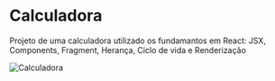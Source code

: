 # Calculadora 

Projeto de uma calculadora utilizado os fundamantos em React: 
JSX, Components, Fragment, Herança, Ciclo de vida e Renderização

![Calculadora]()

